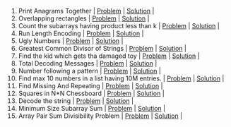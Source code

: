 1. Print Anagrams Together | [Problem](https://practice.geeksforgeeks.org/problems/print-anagrams-together/1/) | [Solution](https://github.com/BhavikSojitra/6-Companies-30-Days-Challenge/blob/main/Goldman%20Sachs/PrintAnagramsTogether.java) |
2. Overlapping rectangles | [Problem](https://practice.geeksforgeeks.org/problems/overlapping-rectangles1924/1/) | [Solution](https://github.com/BhavikSojitra/6-Companies-30-Days-Challenge/blob/main/Goldman%20Sachs/OverlappingRectangles.java) | 
3. Count the subarrays having product less than k | [Problem](https://practice.geeksforgeeks.org/problems/count-the-subarrays-having-product-less-than-k1708/1/) | [Solution]() |
4. Run Length Encoding | [Problem](https://practice.geeksforgeeks.org/problems/run-length-encoding/1/) | [Solution](https://github.com/BhavikSojitra/6-Companies-30-Days-Challenge/blob/main/Goldman%20Sachs/RunLengthEncoding.java) |
5. Ugly Numbers | [Problem](https://practice.geeksforgeeks.org/problems/ugly-numbers2254/1/) | [Solution](https://github.com/BhavikSojitra/6-Companies-30-Days-Challenge/blob/main/Goldman%20Sachs/UglyNumbers.java) |
6. Greatest Common Divisor of Strings | [Problem](https://leetcode.com/problems/greatest-common-divisor-of-strings/) | [Solution]() |
7. Find the kid which gets tha damaged toy | [Problem](https://www.geeksforgeeks.org/distributing-m-items-circle-size-n-starting-k-th-position/) | [Solution]() |
8. Total Decoding Messages | [Problem](https://practice.geeksforgeeks.org/problems/total-decoding-messages1235/1/) | [Solution]() |
9. Number following a pattern | [Problem](https://practice.geeksforgeeks.org/problems/number-following-a-pattern3126/1) | [Solution]() |
10. Find max 10 numbers in a list having 10M entries. | [Problem]() | [Solution]() |
11. Find Missing And Repeating | [Problem](https://practice.geeksforgeeks.org/problems/find-missing-and-repeating2512/1/) | [Solution]() |
12. Squares in N*N Chessboard | [Problem](https://practice.geeksforgeeks.org/problems/squares-in-nn-chessboard1801/1) | [Solution]() |
13. Decode the string | [Problem](https://practice.geeksforgeeks.org/problems/decode-the-string2444/1) | [Solution]() |
14. Minimum Size Subarray Sum | [Problem](https://leetcode.com/problems/minimum-size-subarray-sum/) | [Solution]() |
15. Array Pair Sum Divisibility Problem | [Problem](https://practice.geeksforgeeks.org/problems/array-pair-sum-divisibility-problem3257/1) | [Solution]() |

